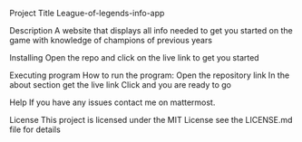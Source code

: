 Project Title
League-of-legends-info-app

Description
A website that displays all info needed to get you started on the game with knowledge of champions of previous years

Installing
Open the repo and click on the live link to get you started

Executing program
How to run the program:
Open the repository link
In the about section get the live link
Click and you are ready to go

Help
If you have any issues contact me on mattermost.


License
This project is licensed under the MIT License see the LICENSE.md file for details

